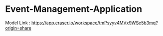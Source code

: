 # Event-Management-Application

Model Link : https://app.eraser.io/workspace/tmPsyyv4MVx9WSe5b3mq?origin=share